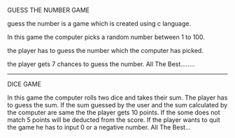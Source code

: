 GUESS THE NUMBER GAME



guess the number is a game which is created using c language.

In this game the computer picks a random number between 1 to 100.

the player has to guess the number which the computer has picked.

the player gets 7 chances to guess the number.
All The Best........

-----------------------------------------------------------------------------------------------------------------------------------------
DICE GAME


In this game the computer rolls two dice and takes their sum.
The player has to guess the sum.
If the sum guessed by the user and the sum calculated by the computer are same the the player gets 10 points.
If the some does not match 5 points will be deducted from the score.
If the player wants to quit the game he has to input 0 or a negative number.
All The Best...
